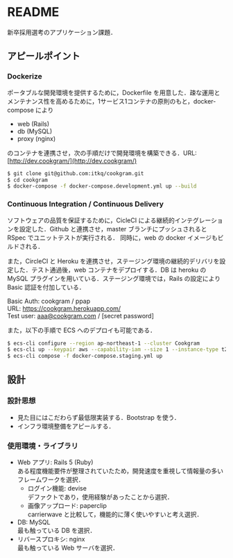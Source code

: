 # README
新卒採用選考のアプリケーション課題．

## アピールポイント

### Dockerize
ポータブルな開発環境を提供するために，Dockerfile を用意した．疎な運用とメンテナンス性を高めるために，1サービス1コンテナの原則のもと，docker-compose により
- web (Rails)
- db (MySQL)
- proxy (nginx)

のコンテナを連携させ，次の手順だけで開発環境を構築できる．URL: [http://dev.cookgram/](http://dev.cookgram/)

```sh
$ git clone git@github.com:itkq/cookgram.git
$ cd cookgram
$ docker-compose -f docker-compose.development.yml up --build
```

### Continuous Integration / Continuous Delivery
ソフトウェアの品質を保証するために，CicleCI による継続的インテグレーションを設定した．Github と連携させ，master ブランチにプッシュされると RSpec でユニットテストが実行される．
同時に，web の docker イメージもビルドされる．

また，CircleCI と Heroku を連携させ，ステージング環境の継続的デリバリを設定した．テスト通過後，web コンテナをデプロイする．DB は heroku の MySQL プラグインを用いている．ステージング環境では，Rails の設定により Basic 認証を付加している．

Basic Auth: cookgram / ppap  
URL: [ https://cookgram.herokuapp.com/ ](https://cookgram.herokuapp.com/)  
Test user: aaa@cookgram.com / [secret password]

また，以下の手順で ECS へのデプロイも可能である．

```sh
$ ecs-cli configure --region ap-northeast-1 --cluster Cookgram
$ ecs-cli up --keypair aws --capability-iam --size 1 --instance-type t2.small
$ ecs-cli compose -f docker-compose.staging.yml up
```

## 設計

### 設計思想
- 見た目にはこだわらず最低限実装する．Bootstrap を使う．
- インフラ環境整備をアピールする．

### 使用環境・ライブラリ
- Web アプリ: Rails 5 (Ruby)  
  ある程度機能要件が整理されていたため，開発速度を重視して情報量の多いフレームワークを選択．
  - ログイン機能: devise  
      デファクトであり，使用経験があったことから選択．
  - 画像アップロード: paperclip  
      carrierwave と比較して，機能的に薄く使いやすいと考え選択．
- DB: MySQL  
  最も触っている DB を選択．
- リバースプロキシ: nginx  
  最も触っている Web サーバを選択．
